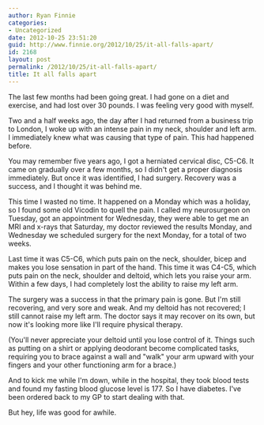 ```yaml
---
author: Ryan Finnie
categories:
- Uncategorized
date: 2012-10-25 23:51:20
guid: http://www.finnie.org/2012/10/25/it-all-falls-apart/
id: 2168
layout: post
permalink: /2012/10/25/it-all-falls-apart/
title: It all falls apart
---
```

The last few months had been going great. I had gone on a diet and exercise, and had lost over 30 pounds. I was feeling very good with myself.

Two and a half weeks ago, the day after I had returned from a business trip to London, I woke up with an intense pain in my neck, shoulder and left arm. I immediately knew what was causing that type of pain. This had happened before.

You may remember five years ago, I got a herniated cervical disc, C5-C6. It came on gradually over a few months, so I didn't get a proper diagnosis immediately. But once it was identified, I had surgery. Recovery was a success, and I thought it was behind me.

This time I wasted no time. It happened on a Monday which was a holiday, so I found some old Vicodin to quell the pain. I called my neurosurgeon on Tuesday, got an appointment for Wednesday, they were able to get me an MRI and x-rays that Saturday, my doctor reviewed the results Monday, and Wednesday we scheduled surgery for the next Monday, for a total of two weeks.

Last time it was C5-C6, which puts pain on the neck, shoulder, bicep and makes you lose sensation in part of the hand. This time it was C4-C5, which puts pain on the neck, shoulder and deltoid, which lets you raise your arm. Within a few days, I had completely lost the ability to raise my left arm.

The surgery was a success in that the primary pain is gone. But I'm still recovering, and very sore and weak. And my deltoid has not recovered; I still cannot raise my left arm. The doctor says it may recover on its own, but now it's looking more like I'll require physical therapy.

(You'll never appreciate your deltoid until you lose control of it. Things such as putting on a shirt or applying deodorant become complicated tasks, requiring you to brace against a wall and "walk" your arm upward with your fingers and your other functioning arm for a brace.)

And to kick me while I'm down, while in the hospital, they took blood tests and found my fasting blood glucose level is 177. So I have diabetes. I've been ordered back to my GP to start dealing with that.

But hey, life was good for awhile.
